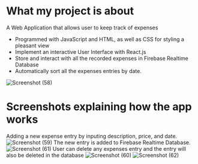 # What my project is about
A Web Application that allows user to keep track of expenses
- Programmed with JavaScript and HTML, as well as CSS for styling a pleasant view
- Implement an interactive User Interface with React.js
- Store and interact with all the recorded expenses in Firebase Realtime Database
- Automatically sort all the expenses entries by date.

![Screenshot (58)](https://user-images.githubusercontent.com/70000660/104411099-cf097d80-5537-11eb-97bb-567e57d1d1bb.png)

# Screenshots explaining how the app works
Adding a new expense entry by inputing description, price, and date.
![Screenshot (59)](https://user-images.githubusercontent.com/70000660/104411103-cfa21400-5537-11eb-9de3-ace1263248c0.png)
The new entry is added to Firebase Realtime Database.
![Screenshot (61)](https://user-images.githubusercontent.com/70000660/104411105-cfa21400-5537-11eb-83d7-5948d1e394c2.png)
User can delete any expenses entry and the entry will also be deleted in the database
![Screenshot (60)](https://user-images.githubusercontent.com/70000660/104411104-cfa21400-5537-11eb-86c5-cac1ac78bd96.png)
![Screenshot (62)](https://user-images.githubusercontent.com/70000660/104411107-d03aaa80-5537-11eb-832a-ff7f563bf424.png)
